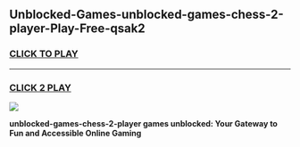 
## Unblocked-Games-unblocked-games-chess-2-player-Play-Free-qsak2
<h3>
<a href="https://premium76.site?title=unblocked-games-chess-2-player&ref=20A">CLICK TO PLAY</a></h3>
<hr>

<h3>
<a href="https://premium76.site?title=unblocked-games-chess-2-player&ref=20A">CLICK 2 PLAY</a>
  
</h3>

<a href="https://premium76.site?title=unblocked-games-chess-2-player&ref=20A"><img src="https://clearcache.store/games.png"></a>


**unblocked-games-chess-2-player games unblocked: Your Gateway to Fun and Accessible Online Gaming**
